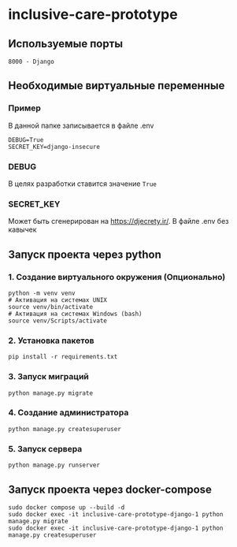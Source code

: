 # inclusive-care-prototype

## Используемые порты

```
8000 - Django
```

## Необходимые виртуальные переменные

### Пример

В данной папке записывается в файле .env

```
DEBUG=True
SECRET_KEY=django-insecure
```

### DEBUG

В целях разработки ставится значение `True`

### SECRET_KEY

Может быть сгенерирован на https://djecrety.ir/. В файле .env без кавычек

## Запуск проекта через python

### 1. Создание виртуального окружения (Опционально)

```
python -m venv venv
# Активация на системах UNIX
source venv/bin/activate
# Активация на системах Windows (bash)
source venv/Scripts/activate
```

### 2. Установка пакетов

```
pip install -r requirements.txt
```

### 3. Запуск миграций

```
python manage.py migrate
```

### 4. Создание администратора

```
python manage.py createsuperuser
```

### 5. Запуск сервера

```
python manage.py runserver
```

## Запуск проекта через docker-compose

```
sudo docker compose up --build -d
sudo docker exec -it inclusive-care-prototype-django-1 python manage.py migrate
sudo docker exec -it inclusive-care-prototype-django-1 python manage.py createsuperuser
```
